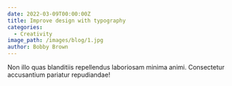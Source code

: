 ```yaml
---
date: 2022-03-09T00:00:00Z
title: Improve design with typography
categories:
  - Creativity
image_path: /images/blog/1.jpg
author: Bobby Brown
---
```

Non illo quas blanditiis repellendus laboriosam minima animi. Consectetur accusantium pariatur repudiandae!

